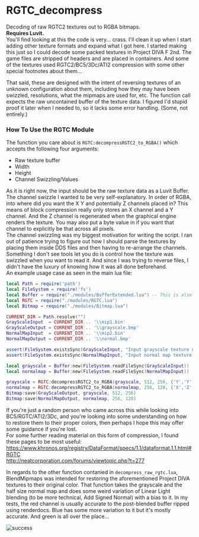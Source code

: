 # RGTC_decompress
Decoding of raw RGTC2 textures out to RGBA bitmaps.  
**Requires Luvit.**  
You'll find looking at this the code is very... crass. I'll clean it up when I start adding other texture formats and expand what I got here. I started making this just so I could decode some packed textures in Project DIVA F 2nd. The game files are stripped of headers and are placed in containers. And some of the textures used RGTC2/BC5/3Dc/ATI2 compression with some other special footnotes about them...  

That said, these are designed with the intent of reversing textures of an unknown configuration about them, including how they may have been swizzled, resolutions, what the mipmaps are used for, etc. The function call expects the raw uncontained buffer of the texture data. I figured I'd stupid proof it later when I needed to, so it lacks some error handling. (Some, not entirely.)  

### How To Use the RGTC Module
The function you care about is `RGTC:decompressRGTC2_to_RGBA()` which accepts the following four arguments:  
* Raw texture buffer  
* Width  
* Height  
* Channel Swizzling/Values  

As it is right now, the input should be the raw texture data as a Luvit Buffer.  
The channel swizzle I wanted to be very self-explanatory. In order of RGBA, into where did you want the X Y and potentially Z channels placed in? This means of block compression really only stores an X channel and a Y channel. And the Z channel is regenerated when the graphical engine renders the texture. You may also put a byte value in if you want that channel to explicitly be that across all pixels.  
The channel swizzling was my biggest motivation for writing the script. I ran out of patience trying to figure out how I should parse the textures by placing them inside DDS files and then having to re-arrange the channels. Something I don't see tools let you do is control how the texture was swizzled when you want to read it. And since I was trying to reverse files, I didn't have the luxury of knowing how it was all done beforehand.  
An example usage case as seen in the main lua file:  
```lua
local Path = require('path')
local FileSystem = require('fs')
local Buffer = require("./modules/BufferExtended.lua") -- This is also needed by RGTC and Bitmap for some extra functions
local RGTC = require("./modules/RGTC.lua")
local Bitmap = require("./modules/Bitmap.lua")

CURRENT_DIR = Path.resolve("")
GrayScaleInput  = CURRENT_DIR .. '\\mip1.bin'
GrayScaleOutput = CURRENT_DIR .. '\\grayscale.bmp'
NormalMapInput  = CURRENT_DIR .. '\\mip2.bin'
NormalMapOutput = CURRENT_DIR .. '\\normal.bmp'

assert(FileSystem.existsSync(GrayScaleInput, "Input grayscale texture doesn't exist!!"))
assert(FileSystem.existsSync(NormalMapInput, "Input normal map texture doesn't exist!!"))

local grayscale = Buffer:new(FileSystem.readFileSync(GrayScaleInput))
local normalmap = Buffer:new(FileSystem.readFileSync(NormalMapInput))

grayscale = RGTC:decompressRGTC2_to_RGBA(grayscale, 512, 256, {'Y','Y','Y','X'})
normalmap = RGTC:decompressRGTC2_to_RGBA(normalmap, 256, 128, {'X','Z','Y',0xFF})
Bitmap:save(GrayScaleOutput, grayscale, 512, 256)
Bitmap:save(NormalMapOutput, normalmap, 256, 128)
```  

If you're just a random person who came across this while looking into BC5/RGTC/ATI2/3Dc, and you're looking into some understanding on how to restore them to their proper colors, then perhaps I hope this may offer some guidance if you're lost.  
For some further reading material on this form of compression, I found these pages to be most useful:  
https://www.khronos.org/registry/DataFormat/specs/1.1/dataformat.1.1.html#RGTC  
http://neatcorporation.com/forums/viewtopic.php?t=277  

In regards to the other function contanied in `decompress_raw_rgtc.lua`, BlendMipmaps was intended for restoring the aforementioned Project DIVA textures to their original color. That function takes the grayscale and the half size normal map and does some weird variation of Linear Light blending (to be more technical, Add Signed Normal) with a bias to it. In my tests, the red channel is usually accurate to the post-blended buffer ripped using renderdocs. Blue has some more variation to it but it's mostly accurate. And green is all over the place...  

![success](https://i.imgur.com/LbAkoGI.png)
